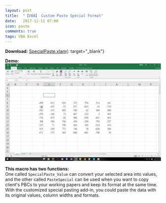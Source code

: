 ```yaml
---
layout: post
title:  "【VBA】 Custom Paste Special Format"
date:   2017-11-11 07:00
icon: paste
comments: true
tags: VBA Excel
---
```


**Download:**  [SpecialPaste.xlam](https://github.com/noworneverev/noworneverev.github.io/releases/download/1.7/SpecialPaste_Value.xlam){: target="_blank"}

**Demo:** ![](/images/specialpaste.gif)

**This macro has two functions:** <br>
One called ``SpecialPaste_Value`` can convert your selected area into values, and the other called ``PasteSpecial`` can be used when you want to copy client's PBCs to your working papers and keep its format at the same time. With the customized special pasting add-in, you could paste the data with its original values, column widths and formats.



<br>
<br>


